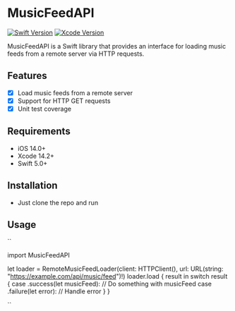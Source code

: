 # MusicFeedAPI

[![Swift Version](https://img.shields.io/badge/swift-5.0-orange.svg)](https://swift.org/)
[![Xcode Version](https://img.shields.io/badge/xcode-12.5-blue.svg)](https://developer.apple.com/xcode/)

MusicFeedAPI is a Swift library that provides an interface for loading music feeds from a remote server via HTTP requests.

## Features

- [x] Load music feeds from a remote server
- [x] Support for HTTP GET requests
- [x] Unit test coverage

## Requirements

- iOS 14.0+
- Xcode 14.2+
- Swift 5.0+

## Installation

- Just clone the repo and run

## Usage

``

import MusicFeedAPI

let loader = RemoteMusicFeedLoader(client: HTTPClient(), url: URL(string: "https://example.com/api/music/feed")!)
loader.load { result in
    switch result {
    case .success(let musicFeed):
        // Do something with musicFeed
    case .failure(let error):
        // Handle error
    }
}

``
